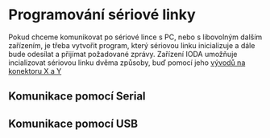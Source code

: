 # Programování sériové linky

Pokud chceme komunikovat po sériové lince s PC, nebo s libovolným dalším zařízením, je třeba vytvořit program, který sériovou linku inicializuje a dále bude odesílat a přijímat požadované zprávy. Zařízení IODA umožňuje incializovat sériovou linku dvěma způsoby, buď pomocí jeho [vývodů na konektoru X a Y](../../hardware/zakladni-jednotky/iodag3e/rozhrani-a-periferie.md#metody-napajeni)

## Komunikace pomocí Serial

## Komunikace pomocí USB

